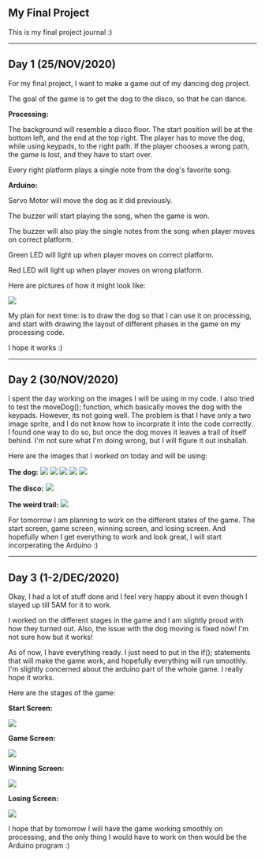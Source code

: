 ## My Final Project

This is my final project journal :)

----

## Day 1 (25/NOV/2020)


For my final project, I want to make a game out of my dancing dog project.

The goal of the game is to get the dog to the disco, so that he can dance. 


**Processing:**

The background will resemble a disco floor. The start position will be at the bottom left, and the end at the top right. The player has to move the dog, while using keypads, to the right path. If the player chooses a wrong path, the game is lost, and they have to start over. 

Every right platform plays a single note from the dog's favorite song. 


**Arduino:**

Servo Motor will move the dog as it did previously. 

The buzzer will start playing the song, when the game is won. 

The buzzer will also play the single notes from the song when player moves on correct platform.

Green LED will light up when player moves on correct platform.

Red LED will light up when player moves on wrong platform.



Here are pictures of how it might look like:

![](https://github.com/FatimaAlmaazmi/introIM/blob/master/pics/CamScanner%2011-25-2020%2017.50_1.jpg)


My plan for next time: is to draw the dog so that I can use it on processing, and start with drawing the layout of different phases in the game on my processing code.


I hope it works :)

____

## Day 2 (30/NOV/2020)


I spent the day working on the images I will be using in my code. I also tried to test the moveDog(); function, which basically moves the dog with the keypads. However, its not going well. The problem is that I have only a two image sprite, and I do not know how to incorprate it into the code correctly. I found one way to do so, but once the dog moves it leaves a trail of itself behind. I'm not sure what I'm doing wrong, but I will figure it out inshallah.

Here are the images that I worked on today and will be using:

**The dog:**
![](https://github.com/FatimaAlmaazmi/introIM/blob/master/pics/IMG_0306.jpeg)
![](https://github.com/FatimaAlmaazmi/introIM/blob/master/pics/IMG_0307.jpeg)
![](https://github.com/FatimaAlmaazmi/introIM/blob/master/pics/IMG_0308.jpeg)
![](https://github.com/FatimaAlmaazmi/introIM/blob/master/pics/IMG_0309.jpeg)
![](https://github.com/FatimaAlmaazmi/introIM/blob/master/pics/IMG_0310.jpeg)

**The disco:**
![](https://github.com/FatimaAlmaazmi/introIM/blob/master/pics/IMG_0303.jpeg)

**The weird trail:**
![](https://github.com/FatimaAlmaazmi/introIM/blob/master/pics/Screen%20Shot%202020-11-30%20at%2011.34.31%20PM.png)


For tomorrow I am planning to work on the different states of the game. The start screen, game screen, winning screen, and losing screen. And hopefully when I get everything to work and look great, I will start incorperating the Arduino :)

_____

## Day 3 (1-2/DEC/2020)

Okay, I had a lot of stuff done and I feel very happy about it even though I stayed up till 5AM for it to work.

I worked on the different stages in the game and I am slightly proud with how they turned out. Also, the issue with the dog moving is fixed now! I'm not sure how but it works! 

As of now, I have everything ready. I just need to put in the if(); statements that will make the game work, and hopefully everything will run smoothly. I'm slightly concerned about the arduino part of the whole game. I really hope it works.

Here are the stages of the game:

**Start Screen:**

![](https://github.com/FatimaAlmaazmi/introIM/blob/master/pics/Screen%20Shot%202020-12-02%20at%203.28.34%20AM.png)


**Game Screen:**

![](https://github.com/FatimaAlmaazmi/introIM/blob/master/pics/Screen%20Shot%202020-12-02%20at%204.14.18%20AM.png)


**Winning Screen:**

![](https://github.com/FatimaAlmaazmi/introIM/blob/master/pics/Screen%20Shot%202020-12-02%20at%205.28.23%20AM.png)



**Losing Screen:**

![](https://github.com/FatimaAlmaazmi/introIM/blob/master/pics/Screen%20Shot%202020-12-02%20at%205.27.52%20AM.png)



I hope that by tomorrow I will have the game working smoothly on processing, and the only thing I would have to work on then would be the Arduino program :)


